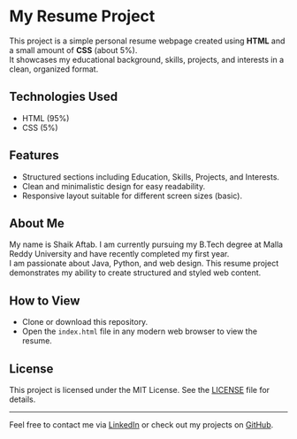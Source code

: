 # My Resume Project

This project is a simple personal resume webpage created using **HTML** and a small amount of **CSS** (about 5%).  
It showcases my educational background, skills, projects, and interests in a clean, organized format.

## Technologies Used

- HTML (95%)
- CSS (5%)

## Features

- Structured sections including Education, Skills, Projects, and Interests.
- Clean and minimalistic design for easy readability.
- Responsive layout suitable for different screen sizes (basic).

## About Me

My name is Shaik Aftab. I am currently pursuing my B.Tech degree at Malla Reddy University and have recently completed my first year.  
I am passionate about Java, Python, and web design. This resume project demonstrates my ability to create structured and styled web content.

## How to View

- Clone or download this repository.
- Open the `index.html` file in any modern web browser to view the resume.

## License

This project is licensed under the MIT License. See the [LICENSE](LICENSE) file for details.

---

Feel free to contact me via [LinkedIn](https://linkedin.com/in/shaik-aftab) or check out my projects on [GitHub](https://github.com/ShaikAftab13).
